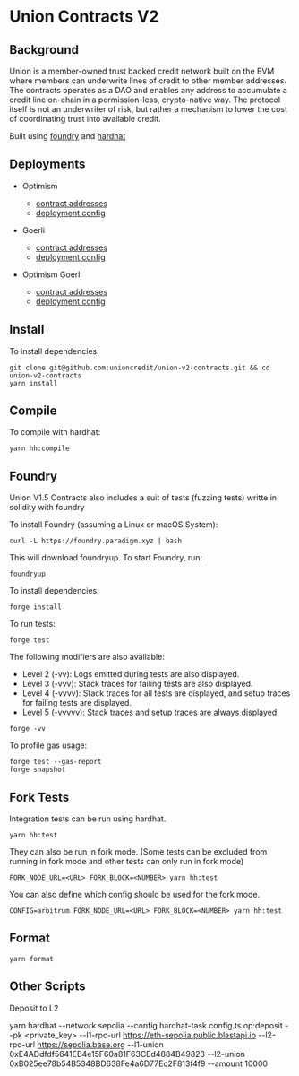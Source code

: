 # Union Contracts V2

## Background

Union is a member-owned trust backed credit network built on the EVM where members can underwrite lines of credit to other member addresses.  
The contracts operates as a DAO and enables any address to accumulate a credit line on-chain in a permission-less, crypto-native way.
The protocol itself is not an underwriter of risk, but rather a mechanism to lower the cost of coordinating trust into available credit.

Built using [foundry](https://book.getfoundry.sh/) and [hardhat](https://hardhat.org/)

## Deployments

-   Optimism

    -   [contract addresses](https://github.com/unioncredit/union-v2-contracts/blob/master/deployments/optimism/deployment.json)
    -   [deployment config](https://github.com/unioncredit/union-v2-contracts/blob/master/deployments/optimism/config.json)

-   Goerli

    -   [contract addresses](https://github.com/unioncredit/union-v2-contracts/blob/master/deployments/goerli/deployment.json)
    -   [deployment config](https://github.com/unioncredit/union-v2-contracts/blob/master/deployments/goerli/config.json)

-   Optimism Goerli

    -   [contract addresses](https://github.com/unioncredit/union-v2-contracts/blob/master/deployments/optimism-goerli/deployment.json)
    -   [deployment config](https://github.com/unioncredit/union-v2-contracts/blob/master/deployments/optimism-goerli/config.json)

## Install

To install dependencies:

```
git clone git@github.com:unioncredit/union-v2-contracts.git && cd union-v2-contracts
yarn install
```

## Compile

To compile with hardhat:

```
yarn hh:compile
```

## Foundry

Union V1.5 Contracts also includes a suit of tests (fuzzing tests) writte in solidity with foundry

To install Foundry (assuming a Linux or macOS System):

```
curl -L https://foundry.paradigm.xyz | bash
```

This will download foundryup. To start Foundry, run:

```
foundryup
```

To install dependencies:

```
forge install
```

To run tests:

```
forge test
```

The following modifiers are also available:

-   Level 2 (-vv): Logs emitted during tests are also displayed.
-   Level 3 (-vvv): Stack traces for failing tests are also displayed.
-   Level 4 (-vvvv): Stack traces for all tests are displayed, and setup traces for failing tests are displayed.
-   Level 5 (-vvvvv): Stack traces and setup traces are always displayed.

```
forge -vv
```

To profile gas usage:

```
forge test --gas-report
forge snapshot
```

## Fork Tests

Integration tests can be run using hardhat.

```
yarn hh:test
```

They can also be run in fork mode. (Some tests can be excluded from running in fork mode and other tests can only run in fork mode)

```
FORK_NODE_URL=<URL> FORK_BLOCK=<NUMBER> yarn hh:test
```

You can also define which config should be used for the fork mode.

```
CONFIG=arbitrum FORK_NODE_URL=<URL> FORK_BLOCK=<NUMBER> yarn hh:test
```

## Format

```
yarn format
```

## Other Scripts

Deposit to L2

yarn hardhat --network sepolia --config hardhat-task.config.ts op:deposit --pk <private_key> --l1-rpc-url https://eth-sepolia.public.blastapi.io --l2-rpc-url https://sepolia.base.org --l1-union 0xE4ADdfdf5641EB4e15F60a81F63CEd4884B49823 --l2-union 0xB025ee78b54B5348BD638Fe4a6D77Ec2F813f4f9 --amount 10000

